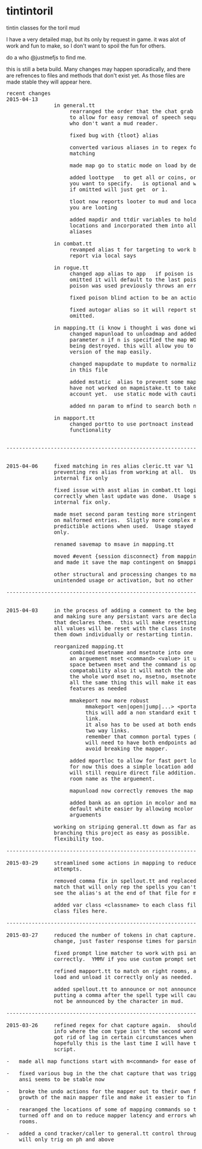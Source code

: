 # tintintoril
tintin classes for the toril mud

I have a very detailed map, but its only by request in game.
it was alot of work and fun to make, so I don't want to spoil the fun for others.

do a who @justmefjs to find me.

this is still a beta build.  Many changes may happen sporadically,
and there are refrences to files and methods that don't exist yet.
As those files are made stable they will appear here.
<pre>
recent changes
2015-04-13
               in general.tt
                    rearranged the order that the chat grab trigger executes
                    to allow for easy removal of speech sequences by people
                    who don't want a mud reader.
               
                    fixed bug with {tloot} alias
               
                    converted various aliases in to regex for more predictable 
                    matching
                    
                    made map go to static mode on load by default
                    
                    added loottype <word> <a> to get all or coins, or what ever
                    you want to specify.  <a> is optional and will get all.<word>
                    if omitted will just get <word> or 1.<word>
                    
                    tloot now reports looter to mud and locally tells you what
                    you are looting
                    
                    added mapdir and ttdir variables to hold the path to file
                    locations and incorporated them into all save and read
                    aliases
                    
               in combat.tt
                    revamped alias t<digit> for targeting to work better and
                    report via local says

               in rogue.tt
                    changed app alias to app <wep> <poison> if poison is
                    omitted it will default to the last poison used.  if no other
                    poison was used previously throws an error.
                    
                    fixed poison blind action to be an action INSTEAD OF AN ALIAS
                    
                    fixed autogar alias so it will report status when param is
                    omitted.
               
               in mapping.tt (i know i thought i was done with it too)
                    changed mapunload to unloadmap and added the optional 
                    parameter n if n is specified the map WONT be saved before 
                    being destroyed. this will allow you to revert to a previous
                    version of the map easily.
                    
                    changed mapupdate to mupdate to normalize commands contained
                    in this file
                    
                    added mstatic <on|off> alias to prevent some mapping mishaps
                    have not worked on mapmistake.tt to take static mode into 
                    account yet.  use static mode with caution!
                    
                    added nn param to mfind to search both notes and name
                    
               in mapport.tt
                    changed portto to use portnoact instead of duplicating the
                    functionality


----------------------------------------------------------------------------------


2015-04-06     fixed matching in res alias cleric.tt var %1 to %2.  Was
               preventing res alias from working at all.  Usage stayed the same
               internal fix only
               
               fixed issue with asst alias in combat.tt logic was not set
               correctly when last update was done.  Usage stayed the same
               internal fix only.
               
               made mset second param testing more stringent to prevent triggering
               on malformed entries.  Sligtly more complex matcthing, but more
               predictible actions when used.  Usage stayed the same internal fix
               only.
               
               renamed savemap to msave in mapping.tt
               
               moved #event &#123;session disconnect&#125; from mapping.tt to general.tt
               and made it save the map contingent on $mapping being true
               
               other structural and processing changes to mapping.tt to prevent
               unintended usage or activation, but no other changes to commands.

----------------------------------------------------------------------------------


2015-04-03     in the process of adding a comment to the begining of each file,
               and making sure any persistant vars are declared in the class file
               that declares them.  this will make resetting classes easier as
               all values will be reset with the class instead of having to hunt
               them down individually or restarting tintin.

               reorganized mapping.tt
                    combined msetname and msetnote into one alias mset that takes
                    an arguement mset &#60;command&#62; &#60;value&#62; it uses regex so the
                    space between mset and the command is optional for backwards
                    compatability also it will match the abreviated arguement or 
                    the whole word mset no, msetno, msetnote, and msetnote are
                    all the same thing this will make it easier to add other map
                    features as needed
                    
                    mmakeport now more robust
                         mmakeport &#60;en|open|jump|...&#62; &#60;portalname&#62; &#60;room to link&#62;
                         this will add a non standard exit to a room as a one way
                         link.
                         it also has to be used at both ends of the portal for
                         two way links.
                         remember that common portal types (portal, well, hole)
                         will need to have both endpoints added to mapport to
                         avoid breaking the mapper.
                    
                    added mportloc to allow for fast port locations to the file
                    for now this does a simple location add and more complex locs
                    will still require direct file addition.  it expects the full
                    room name as the arguement.
                    
                    mapunload now correctly removes the map name from the variable
                    
                    added bank as an option in mcolor and made setting a room to
                    default white easier by allowing mcolor to be called with out
                    arguements
                    
               working on striping general.tt down as far as possible to make 
               branching this project as easy as possible.  more files, but more
               flexibility too.

----------------------------------------------------------------------------------

2015-03-29     streamlined some actions in mapping to reduce the number of match
               attempts.
					
               removed comma fix in spellout.tt and replaced with a per class					
               match that will only rep the spells you can't cast with that class					
               see the alias's at the end of that file for more information
						
               added var class &#60;classname&#62; to each class file and included the					
               class files here.

----------------------------------------------------------------------------------

2015-03-27     reduced the number of tokens in chat capture.  no real functional					
               change, just faster response times for parsing.
										
               fixed prompt line matcher to work with psi and other classes 					
               correctly.  YMMV if you use custom prompt setups.
					
               refined mapport.tt to match on right rooms, and made the mapping.tt					
               load and unload it correctly only as needed.
					
               added spellout.tt to announce or not announce when effects expire					
               putting a comma after the spell type will cause it to display but					
               not be announced by the character in mud.

----------------------------------------------------------------------------------

2015-03-26     refined regex for chat capture again.  should not cap room or other					
               info where the com type isn't the second word on the line.  also					
               got rid of lag in certain circumstances when ansi was involved.					
               hopefully this is the last time I will have to visit this line of					
               script.

-	made all map functions start with m&#60;command&#62; for ease of tracking and use

-	fixed various bug in the the chat capture that was triggering on all lines with
	ansi seems to be stable now
	
-	broke the undo actions for the mapper out to their own file to prevent unwieldy
	growth of the main mapper file and make it easier to find them when looking.

-	rearanged the locations of some of mapping commands so that mapport.tt could be
	turned off and on to reduce mapper latency and errors when walking through port
	rooms.

-	added a cond tracker/caller to general.tt control through tracker (on/off).
	will only trig on ph and above
</pre>
